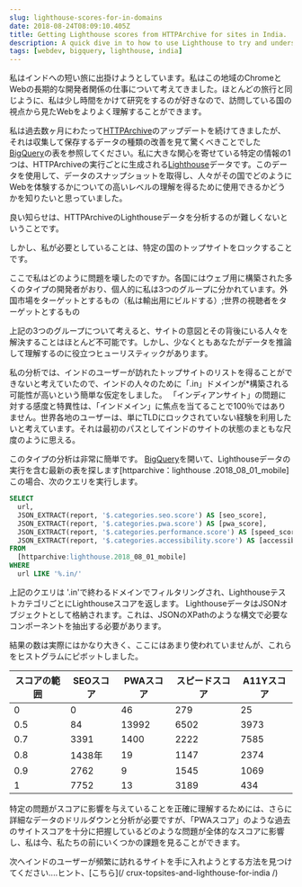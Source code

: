 ```yaml
---
slug: lighthouse-scores-for-in-domains
date: 2018-08-24T08:09:10.405Z
title: Getting Lighthouse scores from HTTPArchive for sites in India.
description: A quick dive in to how to use Lighthouse to try and understand how users in a country might experience the web.
tags: [webdev, bigquery, lighthouse, india]
---
```



私はインドへの短い旅に出掛けようとしています。私はこの地域のChromeとWebの長期的な開発者関係の仕事について考えてきました。ほとんどの旅行と同じように、私は少し時間をかけて研究をするのが好きなので、訪問している国の視点から見たWebをよりよく理解することができます。

私は過去数ヶ月にわたって[HTTPArchive](https://httparchive.org/)のアップデートを続けてきましたが、それは収集して保存するデータの種類の改善を見て驚くべきことでした[ BigQuery](https://github.com/HTTPArchive/legacy.httparchive.org/blob/master/docs/bigquery-gettingstarted.md)の表を参照してください。私に大きな関心を寄せている特定の情報の1つは、HTTPArchiveの実行ごとに生成される[Lighthouse](https://developers.google.com/web/tools/lighthouse/)データです。このデータを使用して、データのスナップショットを取得し、人々がその国でどのようにWebを体験するかについての高いレベルの理解を得るために使用できるかどうかを知りたいと思っていました。

良い知らせは、HTTPArchiveのLighthouseデータを分析するのが難しくないということです。

しかし、私が必要としていることは、特定の国のトップサイトをロックすることです。

ここで私はどのように問題を壊したのですか。各国にはウェブ用に構築された多くのタイプの開発者がおり、個人的に私は3つのグループに分かれています。外国市場をターゲットとするもの（私は輸出用にビルドする）;世界の視聴者をターゲットとするもの

上記の3つのグループについて考えると、サイトの意図とその背後にいる人々を解決することはほとんど不可能です。しかし、少なくともあなたがデータを推論して理解するのに役立つヒューリスティックがあります。

私の分析では、インドのユーザーが訪れたトップサイトのリストを得ることができないと考えていたので、インドの人々のために「.in」ドメインが*構築される可能性が高いという簡単な仮定をしました。 「インディアンサイト」の問題に対する感度と特異性は、「インドメイン」に焦点を当てることで100％ではありません。世界各地のユーザーは、単にTLDにロックされていない経験を利用したいと考えています。それは最初のパスとしてインドのサイトの状態のまともな尺度のように思える。

このタイプの分析は非常に簡単です。 [BigQuery](https://github.com/HTTPArchive/legacy.httparchive.org/blob/master/docs/bigquery-gettingstarted.md)を開いて、Lighthouseデータの実行を含む最新の表を探します[httparchive：lighthouse .2018_08_01_mobile]この場合、次のクエリを実行します。


```sql
SELECT
  url,
  JSON_EXTRACT(report, '$.categories.seo.score') AS [seo_score],
  JSON_EXTRACT(report, '$.categories.pwa.score') AS [pwa_score],
  JSON_EXTRACT(report, '$.categories.performance.score') AS [speed_score],
  JSON_EXTRACT(report, '$.categories.accessibility.score') AS [accessibility_score]
FROM
  [httparchive:lighthouse.2018_08_01_mobile]
WHERE
  url LIKE '%.in/'
```


上記のクエリは '.in'で終わるドメインでフィルタリングされ、LighthouseテストカテゴリごとにLighthouseスコアを返します。 LighthouseデータはJSONオブジェクトとして格納されます。これは、JSONのXPathのような構文で必要なコンポーネントを抽出する必要があります。

結果の数は実際にはかなり大きく、ここにはあまり使われていませんが、これらをヒストグラムにピボットしました。

<table><thead><th>スコアの範囲</th><th> SEOスコア</th><th> PWAスコア</th><th>スピードスコア</th><th> A11Yスコア</th></thead><tbody><tr><td> 0 </td><td> 0 </td><td> 46 </td><td> 279 </td><td> 25 </td></tr><tr><td> 0.5 </td><td> 84 </td><td> 13992 </td><td> 6502 </td><td> 3973 </td></tr><tr><td> 0.7 </td><td> 3391 </td><td> 1400 </td><td> 2222 </td><td> 7585 </td></tr><tr><td> 0.8 </td><td> 1438年</td><td> 19 </td><td> 1147 </td><td> 2374 </td></tr><tr><td> 0.9 </td><td> 2762 </td><td> 9 </td><td> 1545 </td><td> 1069 </td></tr><tr><td> 1 </td><td> 7752 </td><td> 13 </td><td> 3189 </td><td> 434 </td></tr></tbody></table>

特定の問題がスコアに影響を与えていることを正確に理解するためには、さらに詳細なデータのドリルダウンと分析が必要ですが、「PWAスコア」のような過去のサイトスコアを十分に把握しているどのような問題が全体的なスコアに影響し、私は今、私たちの前にいくつかの課題を見ることができます。

次へインドのユーザーが頻繁に訪れるサイトを手に入れようとする方法を見つけてください....ヒント、[こちら](/ crux-topsites-and-lighthouse-for-india /)